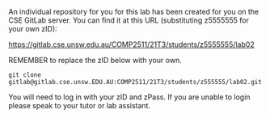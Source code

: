 An individual repository for you for this lab has been created for you on the CSE GitLab server. You can find it at this URL (substituting z5555555 for your own zID):

https://gitlab.cse.unsw.edu.au/COMP2511/21T3/students/z5555555/lab02

REMEMBER to replace the zID below with your own.

`git clone gitlab@gitlab.cse.unsw.EDU.AU:COMP2511/21T3/students/z555555/lab02.git`

You will need to log in with your zID and zPass. If you are unable to login please speak to your tutor or lab assistant.
